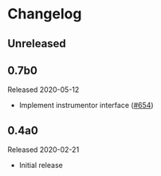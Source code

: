 # Changelog

## Unreleased

## 0.7b0

Released 2020-05-12

- Implement instrumentor interface ([#654](https://github.com/open-telemetry/opentelemetry-python/pull/654))

## 0.4a0

Released 2020-02-21

- Initial release